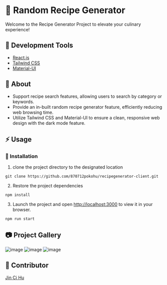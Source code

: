 # 🍜 Random Recipe Generator 

Welcome to the Recipe Generator Project to elevate your culinary experience!
## 🧰  Development Tools
  - [React.js](https://react.dev/)
  - [Tailwind CSS](https://tailwindcss.com/)
  - [Material-UI](https://mui.com/)

##  :beginner: About
- Support recipe search features, allowing users to search by category or keywords.
- Provide an in-built random recipe generator feature, efficiently reducing web browsing time. 
- Utilize Tailwind CSS and Material-UI to ensure a clean, responsive web design with the dark mode feature.

## :zap: Usage

###  :electric_plug: Installation
1. clone the project directory to the designated location
```
git clone https://github.com/870712pokohu/recipegenerator-client.git
```
2. Restore the project dependencies
```
npm install
```
3. Launch the project and open [http://localhost:3000](http://localhost:3000) to view it in your browser.
```
npm run start
```
## 📷 Project Gallery
![image](https://github.com/870712pokohu/recipegenerator-client/assets/46664953/2baecd4d-e906-4b1d-afa6-db51a9486c79)
![image](https://github.com/870712pokohu/recipegenerator-client/assets/46664953/0d06d975-b776-447c-a41d-e91ca6bb0e2c)
![image](https://github.com/870712pokohu/recipegenerator-client/assets/46664953/a01aa230-030a-4af2-988e-678e44a0249b)


## 👨 Contributor
[Jin Ci Hu](https://github.com/870712pokohu)




